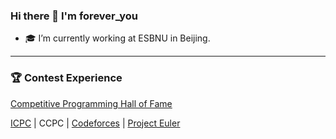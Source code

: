 ### Hi there 👋 I'm forever_you

<!--
**Sun-Ke/Sun-Ke** is a ✨ _special_ ✨ repository because its `README.md` (this file) appears on your GitHub profile.

Here are some ideas to get you started:

- 🔭 I’m currently working on ...
- 🌱 I’m currently learning ...
- 👯 I’m looking to collaborate on ...
- 🤔 I’m looking for help with ...
- 💬 Ask me about ...
- 📫 How to reach me: ...
- 😄 Pronouns: ...
- ⚡ Fun fact: ...
-->

- 🎓 I’m currently working at ESBNU in Beijing.

---
### 🏆 Contest Experience
[Competitive Programming Hall of Fame](https://cphof.org/profile/icpc:Ke%20Sun)

[ICPC](https://icpc.global/ICPCID/T347GG7K2L1H) | CCPC | [Codeforces](https://codeforces.com/profile/Forever_you) | [Project Euler](https://projecteuler.net/profile/Forever_you.png)
